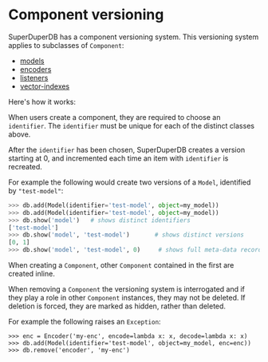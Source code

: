 # Component versioning

SuperDuperDB has a component versioning system. This versioning system applies to subclasses of 
`Component`:

- [models](/docs/docs/usage/models)
- [encoders](/docs/docs/usage/encoders)
- [listeners](/docs/docs/usage/models#daemonizing-models-with-listeners)
- [vector-indexes](/docs/docs/usage/vector_index)

Here's how it works:

When users create a component, they are required to choose an `identifier`.
The `identifier` must be unique for each of the distinct classes above.

After the `identifier` has been chosen, SuperDuperDB creates a version
starting at 0, and incremented each time an item with `identifier` is recreated. 

For example the following would create two versions of a `Model`, identified by `"test-model"`:

```python
>>> db.add(Model(identifier='test-model', object=my_model))
>>> db.add(Model(identifier='test-model', object=my_model))
>>> db.show('model')   # shows distinct identifiers
['test-model']
>>> db.show('model', 'test-model')       # shows distinct versions
[0, 1]
>>> db.show('model', 'test-model', 0)     # shows full meta-data record of model version
```

When creating a `Component`, other `Component` contained in the first are created inline.

When removing a `Component` the versioning system is interrogated and if they play a role in other `Component` instances, they may not be deleted. If deletion is forced, they are marked as hidden, rather than deleted.

For example the following raises an `Exception`:

```
>>> enc = Encoder('my-enc', encode=lambda x: x, decode=lambda x: x)
>>> db.add(Model(identifier='test-model', object=my_model, enc=enc))
>>> db.remove('encoder', 'my-enc')
```